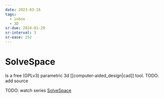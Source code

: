 ```yaml
---
date: 2023-03-16
tags:
  - inbox
  - 3D
sr-due: 2024-01-29
sr-interval: 3
sr-ease: 252
---
```


# SolveSpace

Is a free (GPLv3) parametric 3d [[computer-aided_design|cad]] tool.
TODO: add source

TODO: watch series [SolveSpace](https://www.youtube.com/playlist?list=PLGAjLwYQPgaBafzQTLA84IkTOptOdIsUX)
